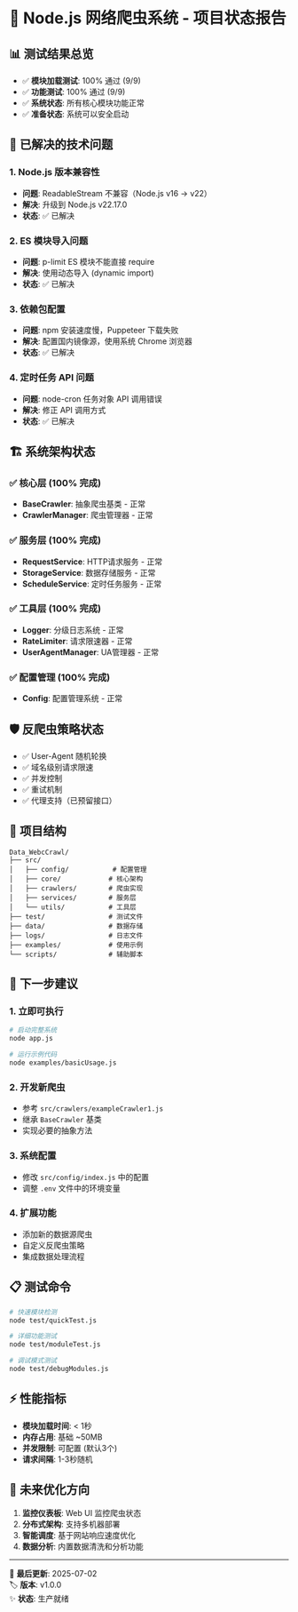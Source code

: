 # 🚀 Node.js 网络爬虫系统 - 项目状态报告

## 📊 测试结果总览
- ✅ **模块加载测试**: 100% 通过 (9/9)
- ✅ **功能测试**: 100% 通过 (9/9) 
- ✅ **系统状态**: 所有核心模块功能正常
- ✅ **准备状态**: 系统可以安全启动

## 🔧 已解决的技术问题

### 1. Node.js 版本兼容性
- **问题**: ReadableStream 不兼容（Node.js v16 → v22）
- **解决**: 升级到 Node.js v22.17.0
- **状态**: ✅ 已解决

### 2. ES 模块导入问题
- **问题**: p-limit ES 模块不能直接 require
- **解决**: 使用动态导入 (dynamic import)
- **状态**: ✅ 已解决

### 3. 依赖包配置
- **问题**: npm 安装速度慢，Puppeteer 下载失败
- **解决**: 配置国内镜像源，使用系统 Chrome 浏览器
- **状态**: ✅ 已解决

### 4. 定时任务 API 问题
- **问题**: node-cron 任务对象 API 调用错误
- **解决**: 修正 API 调用方式
- **状态**: ✅ 已解决

## 🏗️ 系统架构状态

### ✅ 核心层 (100% 完成)
- **BaseCrawler**: 抽象爬虫基类 - 正常
- **CrawlerManager**: 爬虫管理器 - 正常

### ✅ 服务层 (100% 完成)
- **RequestService**: HTTP请求服务 - 正常
- **StorageService**: 数据存储服务 - 正常  
- **ScheduleService**: 定时任务服务 - 正常

### ✅ 工具层 (100% 完成)
- **Logger**: 分级日志系统 - 正常
- **RateLimiter**: 请求限速器 - 正常
- **UserAgentManager**: UA管理器 - 正常

### ✅ 配置管理 (100% 完成)
- **Config**: 配置管理系统 - 正常

## 🛡️ 反爬虫策略状态
- ✅ User-Agent 随机轮换
- ✅ 域名级别请求限速  
- ✅ 并发控制
- ✅ 重试机制
- ✅ 代理支持（已预留接口）

## 📁 项目结构
```
Data_WebcCrawl/
├── src/
│   ├── config/           # 配置管理
│   ├── core/            # 核心架构
│   ├── crawlers/        # 爬虫实现
│   ├── services/        # 服务层
│   └── utils/           # 工具层
├── test/                # 测试文件
├── data/                # 数据存储
├── logs/                # 日志文件
├── examples/            # 使用示例
└── scripts/             # 辅助脚本
```

## 🎯 下一步建议

### 1. 立即可执行
```bash
# 启动完整系统
node app.js

# 运行示例代码
node examples/basicUsage.js
```

### 2. 开发新爬虫
- 参考 `src/crawlers/exampleCrawler1.js`
- 继承 `BaseCrawler` 基类
- 实现必要的抽象方法

### 3. 系统配置
- 修改 `src/config/index.js` 中的配置
- 调整 `.env` 文件中的环境变量

### 4. 扩展功能
- 添加新的数据源爬虫
- 自定义反爬虫策略
- 集成数据处理流程

## 📋 测试命令

```bash
# 快速模块检测
node test/quickTest.js

# 详细功能测试  
node test/moduleTest.js

# 调试模式测试
node test/debugModules.js
```

## ⚡ 性能指标
- **模块加载时间**: < 1秒
- **内存占用**: 基础 ~50MB
- **并发限制**: 可配置 (默认3个)
- **请求间隔**: 1-3秒随机

## 🔮 未来优化方向
1. **监控仪表板**: Web UI 监控爬虫状态
2. **分布式架构**: 支持多机器部署
3. **智能调度**: 基于网站响应速度优化
4. **数据分析**: 内置数据清洗和分析功能

---
📅 **最后更新**: 2025-07-02  
🏷️ **版本**: v1.0.0  
✨ **状态**: 生产就绪 